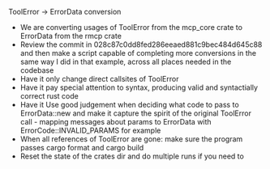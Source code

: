ToolError -> ErrorData conversion

* We are converting usages of ToolError from the mcp_core crate to ErrorData from the rmcp crate
* Review the commit in 028c87c0dd8fed286eeaed881c9bec484d645c88 and then make a script capable of completing more conversions in the same way I did in that example, across all places needed in the codebase
* Have it only change direct callsites of ToolError
* Have it pay special attention to syntax, producing valid and syntactially correct rust code
* Have it Use good judgement when deciding what code to pass to ErrorData::new and make it capture the spirit of the original ToolError call - mapping messages about params to ErrorData with ErrorCode::INVALID_PARAMS for example
* When all references of ToolError are gone: make sure the program passes cargo format and cargo build
* Reset the state of the crates dir and do multiple runs if you need to
